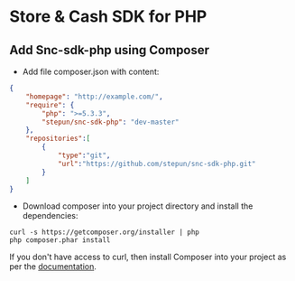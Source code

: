 # Store & Cash SDK for PHP
## Add Snc-sdk-php using Composer
* Add file composer.json with content:
```JSON
{
    "homepage": "http://example.com/",
    "require": {
        "php": ">=5.3.3",
        "stepun/snc-sdk-php": "dev-master"
    },
    "repositories":[
        {
            "type":"git",
            "url":"https://github.com/stepun/snc-sdk-php.git"
        }
    ]
}
```
* Download composer into your project directory and install the dependencies:
```
curl -s https://getcomposer.org/installer | php
php composer.phar install
```
If you don't have access to curl, then install Composer into your project as per the [documentation](https://getcomposer.org/doc/00-intro.md).
